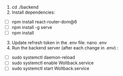  1. cd ./backend
 2. Install dependencies:
 - [ ] npm install react-router-dom@6
 - [ ] npm install -g serve
 - [ ] npm install
 3. Update refresh token in the .env file: nano .env
 4. Run the backend server (after each change in .env) :
 - [ ] sudo systemctl daemon-reload
 - [ ] sudo systemctl enable Woltback.service
 - [ ] sudo systemctl start Woltback.service
